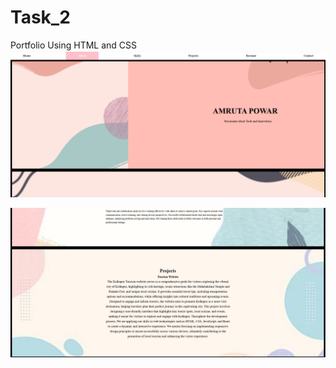 # Task_2
Portfolio Using HTML and CSS
![protfolio.png](https://raw.githubusercontent.com/amrutapowar27/Task_2/refs/heads/main/portfolio1.png)

![portfolio.png3](https://github.com/amrutapowar27/Task_2/blob/main/portfolio3.png)
